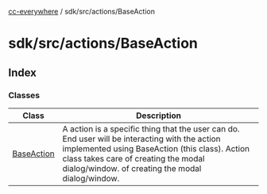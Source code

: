 [cc-everywhere](../../../../index.md) / sdk/src/actions/BaseAction

# sdk/src/actions/BaseAction

## Index

### Classes

| Class | Description |
| ------ | ------ |
| [BaseAction](classes/BaseAction.md) | A action is a specific thing that the user can do. End user will be interacting with the action implemented using BaseAction (this class). Action class takes care of creating the modal dialog/window. of creating the modal dialog/window. |
